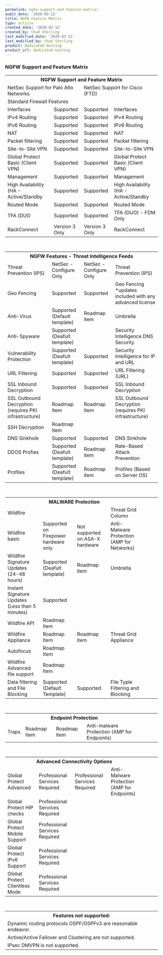```yaml
---
permalink: ngfw-support-and-feature-matrix/
audit_date: '2020-03-12'
title: NGFW Feature Matrix
type: article
created_date: '2020-03-12'
created_by: Chad Sterling
last_modified_date: '2020-03-12'
last_modified_by: Chad Sterling
product: Dedicated Hosting
product_url: dedicated-hosting
---
```


### NGFW Support and Feature Matrix

<table>
  <tr>
    <th colspan="4" text-align="center">NGFW Support and Feature Matrix</th>
  </tr>
  <tr>
    <td colspan="2">NetSec Support for Palo Alto Networks</td>
    <td colspan="2">NetSec Support for Cisco (FTD)</td>
  </tr>
  <tr>
    <td colspan="4" text-align="center">Standard Firewall Features</td>
  </tr>
  <tr>
    <td>Interfaces</td>
    <td>Supported</td>
    <td>Supported</td>
    <td>Interfaces</td>
  </tr>
  <tr>
    <td>IPv4 Routing</td>
    <td>Supported</td>
    <td>Supported</td>
    <td>IPv4 Routing</td>
  </tr>
  <tr>
    <td>IPv6 Routing</td>
    <td>Supported</td>
    <td>Supported</td>
    <td>IPv6 Routing</td>
  </tr>
  <tr>
    <td>NAT</td>
    <td>Supported</td>
    <td>Supported</td>
    <td>NAT</td>
  </tr>
  <tr>
    <td>Packet filtering</td>
    <td>Supported</td>
    <td>Supported</td>
    <td>Packet filtering</td>
  </tr>
  <tr>
    <td>Site-to-Site VPN</td>
    <td>Supported</td>
    <td>Supported</td>
    <td>Site-to-Site VPN</td>
  </tr>
  <tr>
    <td>Global Protect Basic (Client VPN)</td>
    <td>Supported</td>
    <td>Supported</td>
    <td>Global Protect Basic (Client VPN)</td>
  </tr>
  <tr>
    <td>Management</td>
    <td>Supported</td>
    <td>Supported</td>
    <td>Management</td>
  </tr>
  <tr>
    <td>High Availability (HA - Active/Standby</td>
    <td>Supported</td>
    <td>Supported</td>
    <td>High Availability (HA - Active/Standby</td>
  </tr>
  <tr>
    <td>Routed Mode</td>
    <td>Supported</td>
    <td>Supported</td>
    <td>Routed Mode</td>
  </tr>
  <tr>
    <td>TFA (DUO</td>
    <td>Supported</td>
    <td>Supported</td>
    <td>TFA (DUO) - FDM Only</td>
  </tr>
  <tr>
    <td>RackConnect</td>
    <td>Version 3 Only</td>
    <td>Version 3 Only</td>
    <td>RackConnect</td>
  </tr>
</table>
<pre>


</pre>
<table>
  <tr>
    <th colspan="4" text-align="center" >NGFW Features - Threat Intelligence Feeds</th>
  </tr>
  <tr>
    <td>Threat Prevention (IPS)</td>
    <td>NetSec - Configure Only</td>
    <td>NetSec - Configure Only</td>
    <td>Threat Prevention (IPS)</td>
  </tr>
  <tr>
    <td>Geo Fencing</td>
    <td>Supported</td>
    <td>Supported</td>
    <td>Geo Fencing *updates included with any advanced license</td>
  </tr>
  <tr>
    <td>Anti-Virus</td>
    <td>Supported (Default template)</td>
    <td>Roadmap item</td>
    <td>Umbrella</td>
  </tr>
  <tr>
    <td>Anti-Spyware</td>
    <td>Supported (Deafult template)</td>
    <td></td>
    <td>Security Intelligence DNS Security</td>
  </tr>
  <tr>
    <td>Vulnerability Protection</td>
    <td>Supported (Deafult template)</td>
    <td>Supported</td>
    <td>Security Intelligence for IP and URL</td>
  </tr>
  <tr>
    <td>URL Filtering</td>
    <td>Supported</td>
    <td>Supported</td>
    <td>URL Filtering (URL)</td>
  </tr>
  <tr>
    <td>SSL Inbound Decryption</td>
    <td>Supported</td>
    <td>Supported</td>
    <td>SSL Inbound Decryption</td>
  </tr>
  <tr>
    <td>SSL Outbound Decryption (requires PKI infrastructure)</td>
    <td>Roadmap Item</td>
    <td>Roadmap Item</td>
    <td>SSL Outbound Decryption (requires PKI infrastructure)</td>
  </tr>
  <tr>
    <td>SSH Decryption</td>
    <td>Roadmap Item</td>
    <td></td>
    <td></td>
  </tr>
  <tr>
    <td>DNS Sinkhole</td>
    <td>Supported</td>
    <td>Supported</td>
    <td>DNS Sinkhole</td>
  </tr>
  <tr>
    <td>DDOS Profies</td>
    <td>Supported (Deafult template)</td>
    <td>Roadmap item</td>
    <td>Rate-Based Attack Prevention</td>
  </tr>
  <tr>
    <td>Profiles</td>
    <td>Supported (Deafult template)</td>
    <td>Roadmap item</td>
    <td>Profiles (Based on Server OS)</td>
  </tr>
</table>
<pre>


</pre>
<table>
  <tr>
    <th colspan="4" text-align="center">MALWARE Protection</th>
    <th></th>
    <th></th>
    <th></th>
  </tr>
  <tr>
    <td colspan="2" text-align="center">Wildfire</td>
    <td></td>
    <td colspan="2" text-align="center">Threat Grid Column</td>
    <td></td>
  </tr>
  <tr>
    <td>Wildfire basic</td>
    <td>Supported on Firepower hardware only</td>
    <td>Not supported on ASA-X hardware</td>
    <td>Anti-Malware Protection (AMP for Networks)</td>
  </tr>
  <tr>
    <td>Wildfire Signature Updates (24-48 hours)</td>
    <td>Supported (Deafult template)</td>
    <td>Roadmap item</td>
    <td>Umbrella</td>
  </tr>
  <tr>
    <td>Instant Signature Updates (Less than 5 minutes)</td>
    <td>Supported</td>
    <td></td>
    <td></td>
  </tr>
  <tr>
    <td>Wildfire API</td>
    <td>Roadmap Item</td>
    <td></td>
    <td></td>
  </tr>
  <tr>
    <td>Wildfire Appliance</td>
    <td>Roadmap Item</td>
    <td>Roadmap item</td>
    <td>Threat Grid Appliance</td>
  </tr>
  <tr>
    <td>Autofocus</td>
    <td>Roadmap Item</td>
    <td></td>
    <td></td>
  </tr>
  <tr>
    <td>Wildfire Advanced file support</td>
    <td>Roadmap Item</td>
    <td></td>
    <td></td>
  </tr>
  <tr>
    <td>Data filtering and File Blocking</td>
    <td>Supported (Default Template)</td>
    <td>Supported</td>
    <td>File Typle Filtering and Blocking</td>
  </tr>
</table>
<pre>


</pre>
<table>
  <tr>
    <th colspan="4" text-align ="center">Endpoint Protection</th>
    <th></th>
    <th></th>
    <th></th>
  </tr>
  <tr>
    <td>Traps</td>
    <td>Roadmap Item</td>
    <td>Roadmap item</td>
    <td>Anti-malware Protection (AMP for Endpoints)</td>
  </tr>
</table>
<pre>


</pre>
<table>
  <tr>
    <th colspan="4" text-align ="center">Advanced Connectivity Options</th>
    <th></th>
    <th></th>
    <th></th>
  </tr>
  <tr>
    <td>Global Protect Advanced</td>
    <td>Professional Services Required</td>
    <td>Professional Services Required</td>
    <td>Anti-Malware Protection (AMP for Endpoints)</td>
  </tr>
  <tr>
    <td>Global Protect HIP checks</td>
    <td>Professional Services Required</td>
    <td></td>
    <td></td>
  </tr>
  <tr>
    <td>Global Protect Mobile Support</td>
    <td>Professional Services Required</td>
    <td></td>
    <td></td>
  </tr>
  <tr>
    <td>Global Protect IPv6 Support</td>
    <td>Professional Services Required</td>
    <td></td>
    <td></td>
  </tr>
  <tr>
    <td>Global Protect Clientless Mode</td>
    <td>Professional Services Required</td>
    <td></td>
    <td></td>
  </tr>
</table>
<pre>


</pre>
<table>
  <tr>
    <th colspan="4" text-align="center">Features not supported:</th>
  </tr>
  <tr>
    <td colspan="4">Dynamic routing protocols OSPF/OSPFv3 are reasonable endeavor.</td>
  </tr>
  <tr>
    <td colspan="4">Active/Active Failover and Clustering are not supported.</td>
  </tr>
  <tr>
    <td colspan="4">IPsec DMVPN is not supported.</td>
  </tr>
</table>
<pre>


</pre>